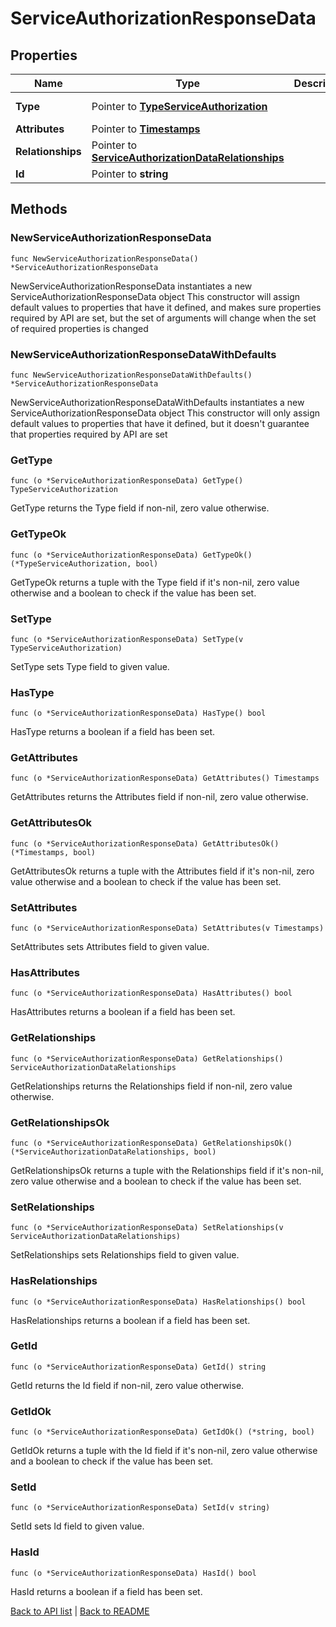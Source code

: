 # ServiceAuthorizationResponseData

## Properties

Name | Type | Description | Notes
------------ | ------------- | ------------- | -------------
**Type** | Pointer to [**TypeServiceAuthorization**](TypeServiceAuthorization.md) |  | [optional] [default to TYPESERVICEAUTHORIZATION_SERVICE_AUTHORIZATION]
**Attributes** | Pointer to [**Timestamps**](Timestamps.md) |  | [optional] 
**Relationships** | Pointer to [**ServiceAuthorizationDataRelationships**](ServiceAuthorizationDataRelationships.md) |  | [optional] 
**Id** | Pointer to **string** |  | [optional] [readonly] 

## Methods

### NewServiceAuthorizationResponseData

`func NewServiceAuthorizationResponseData() *ServiceAuthorizationResponseData`

NewServiceAuthorizationResponseData instantiates a new ServiceAuthorizationResponseData object
This constructor will assign default values to properties that have it defined,
and makes sure properties required by API are set, but the set of arguments
will change when the set of required properties is changed

### NewServiceAuthorizationResponseDataWithDefaults

`func NewServiceAuthorizationResponseDataWithDefaults() *ServiceAuthorizationResponseData`

NewServiceAuthorizationResponseDataWithDefaults instantiates a new ServiceAuthorizationResponseData object
This constructor will only assign default values to properties that have it defined,
but it doesn't guarantee that properties required by API are set

### GetType

`func (o *ServiceAuthorizationResponseData) GetType() TypeServiceAuthorization`

GetType returns the Type field if non-nil, zero value otherwise.

### GetTypeOk

`func (o *ServiceAuthorizationResponseData) GetTypeOk() (*TypeServiceAuthorization, bool)`

GetTypeOk returns a tuple with the Type field if it's non-nil, zero value otherwise
and a boolean to check if the value has been set.

### SetType

`func (o *ServiceAuthorizationResponseData) SetType(v TypeServiceAuthorization)`

SetType sets Type field to given value.

### HasType

`func (o *ServiceAuthorizationResponseData) HasType() bool`

HasType returns a boolean if a field has been set.

### GetAttributes

`func (o *ServiceAuthorizationResponseData) GetAttributes() Timestamps`

GetAttributes returns the Attributes field if non-nil, zero value otherwise.

### GetAttributesOk

`func (o *ServiceAuthorizationResponseData) GetAttributesOk() (*Timestamps, bool)`

GetAttributesOk returns a tuple with the Attributes field if it's non-nil, zero value otherwise
and a boolean to check if the value has been set.

### SetAttributes

`func (o *ServiceAuthorizationResponseData) SetAttributes(v Timestamps)`

SetAttributes sets Attributes field to given value.

### HasAttributes

`func (o *ServiceAuthorizationResponseData) HasAttributes() bool`

HasAttributes returns a boolean if a field has been set.

### GetRelationships

`func (o *ServiceAuthorizationResponseData) GetRelationships() ServiceAuthorizationDataRelationships`

GetRelationships returns the Relationships field if non-nil, zero value otherwise.

### GetRelationshipsOk

`func (o *ServiceAuthorizationResponseData) GetRelationshipsOk() (*ServiceAuthorizationDataRelationships, bool)`

GetRelationshipsOk returns a tuple with the Relationships field if it's non-nil, zero value otherwise
and a boolean to check if the value has been set.

### SetRelationships

`func (o *ServiceAuthorizationResponseData) SetRelationships(v ServiceAuthorizationDataRelationships)`

SetRelationships sets Relationships field to given value.

### HasRelationships

`func (o *ServiceAuthorizationResponseData) HasRelationships() bool`

HasRelationships returns a boolean if a field has been set.

### GetId

`func (o *ServiceAuthorizationResponseData) GetId() string`

GetId returns the Id field if non-nil, zero value otherwise.

### GetIdOk

`func (o *ServiceAuthorizationResponseData) GetIdOk() (*string, bool)`

GetIdOk returns a tuple with the Id field if it's non-nil, zero value otherwise
and a boolean to check if the value has been set.

### SetId

`func (o *ServiceAuthorizationResponseData) SetId(v string)`

SetId sets Id field to given value.

### HasId

`func (o *ServiceAuthorizationResponseData) HasId() bool`

HasId returns a boolean if a field has been set.


[Back to API list](../README.md#documentation-for-api-endpoints) | [Back to README](../README.md)


